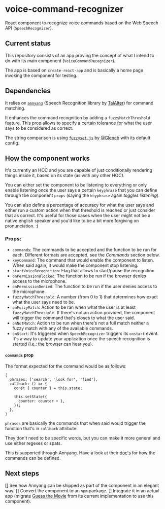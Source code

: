 # voice-command-recognizer
React component to recognize voice commands based on the Web Speech API (`SpeechRecognizer`).

## Current status

This repository consists of an app proving the concept of what I intend to do with its main component (`VoiceCommandRecognizer`).

The app is based on `create-react-app` and is basically a home page invoking the component for testing.

## Dependencies

It relies on [`annyang`](https://github.com/TalAter/annyang) (Speech Recognition library by [TalAlter](https://twitter.com/TalAter)) for command matching.

It enhances the command recognition by adding a `fuzzyMatchThreshold` feature. This prop allows to specify a certain tolerance for what the user says to be considered as correct.

The string comparison is using [`fuzzyset.js`](https://glench.github.io/fuzzyset.js/) by [@Glench](https://twitter.com/Glench) with its default config.

## How the component works

It's currently an HOC and you are capable of just conditionally rendering things inside it, based on its state (as with any other HOC).

You can either set the component to be listening to everything or only enable listening once the user says a certain `keyphrase` that you can define through the component `props` (saying the `keyphrase` again _toggles listening_).

You can also define a percentage of accuracy for what the user says and either run a custom action when that threshold is reached or just consider that as correct. It's useful for those cases when the user might not be a native english speaker and you'd like to be a bit more forgiving on pronunciation. :)

### Props:

- `commands`: The commands to be accepted and the function to be run for each. Different formats are accepted, see the _Commands_ section below.
- `keyCommand`: The command that would enable the component to listen. When said again, it would make the component stop listening.
- `startVoiceRecognition`: Flag that allows to start/pause the recognition.
- `onPermissionBlocked`: The function to be run if the browser denies access to the microphone.
- `onPermissionDenied`: The function to be run if the user denies access to the microphone.
- `fuzzyMatchThreshold`: A number (from 0 to 1) that determines how exact what the user says need to be.
- `onFuzzyMatch`: Action to be ran when what the user is at least `fuzzyMatchThreshold`. If there's not an action provided, the component will trigger the command that's closes to what the user said.
- `onNotMatch`: Action to be run when there's not a full match neither a fuzzy match with any of the available commands.
- `onStart`: It's triggered when `SpeechRecognizer` triggers its `onstart` event. It's a way to update your application once the speech recognition is started (i.e.: the browser can hear you).

#### `commands` prop

The format expected for the command would be as follows:

```
{
  phrases: ['search', 'look for', 'find'],
  callback: () => {
    const { counter } = this.state;

    this.setState({
      counter: counter + 1,
    });
  },
}
```

`phrases` are basically the commands that when said would trigger the function that's in `callback` attribute.

They don't need to be specific words, but you can make it more general and use either regexes or spats.

This is supported through Annyang. Have a look at their [doc's](https://github.com/TalAter/annyang/tree/master/docs#good-to-know) for how the commands can be defined.

## Next steps

[] See how Annyang can be shipped as part of the component in an elegant way.
[] Convert the component to an `npm` package.
[] Integrate it in an actual app (migrate [Guess the Movie](https://github.com/loqtor/guess-the-movie) from its current implementation to use this component).